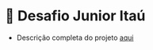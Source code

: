 # 📌 Desafio Junior Itaú

- Descrição completa do projeto [aqui](https://github.com/rafaellins-itau/desafio-itau-vaga-99-junior?tab=readme-ov-file)
<!--
  
Basicamente o desafio proposto é desenvolver o fluxo de uma aplicação que faz transações entre carteiras, existem 2 tipos de carteiras, a comum e a dos lojistas, sendo que a dos lojistas só é possível receber transações.

- **Atenção:** O sistema ja inicia com 3 carteiras, a carteira 1 do tipo comum, a carteira 2 do tipo lojista e a carteira 3 do tipo comum.

- O sistema possui um endpoint:

      POST /v1/transfer
  
- Que aceita apenas Json neste formato:

      POST /v1/transfer
      Content-Type: application/json
      
      {
        "value": 100.0,
        "payer": 1,
        "payee": 3
      }
  
- Sendo value o valor da transação, payer sendo o id da carteira do pagador da transação, e payee sendo o id da carteira do recebedor da transação.

# 📦 Pré-requisitos

Antes de começar, certifique-se de ter os seguintes requisitos instalados na sua máquina:


- [Docker](https://www.docker.com/get-started) (versão recomendada: `27.5.1`)
  
- (Opcional) [Java 21](https://www.oracle.com/java/technologies/downloads/#java21) e [Maven 3.9.9](https://maven.apache.org/download.cgi) para rodar sem Docker
  
- (Opcional) PostgreSQL 16
  
- (Opcional) RabbitMQ 4
  
# 🚀 Passo a passo para rodar o projeto

1️⃣ Clonar o repositório

    git clone https://github.com/ValentePG/desafiopicpaysimplificado.git
    cd desafiopicpaysimplificado
    
2️⃣ Instalar dependências

- Linux/MacOs

      ./mvnw clean install
    
- Windows
    
      mvnw.cmd clean install
  
💡 Caso tenha Maven instalado globalmente, você pode rodar:

     mvn clean install
     
3️⃣ Rodar a aplicação

Você pode rodar o projeto de duas formas:

- Método 1: Rodando sem Docker

- Executar o projeto:
  - Linux/MacOs
  
        ./mvnw spring-boot:run
    
  - Windows
  
        mvnw.cmd spring-boot:run

- Método 2: Rodando com Docker (Recomendado)
Caso tenha o Docker instalado, basta rodar um único comando, e tudo será iniciado automaticamente:

      docker compose -f compose-dev.yml up

4️⃣ Acessando a API

Após iniciar o projeto, os endpoints da API estarão disponíveis nos seguintes links:

- API:

      http://localhost:8080/transfer

- Swagger:

      http://localhost:8080/swagger-ui.html

5️⃣ Rodar os testes (opcional)

- **Para rodar os testes unitários**

      ./mvnw test

- **Para rodar os testes de integração**

      ./mvnw verify -P integration-test

- **Para rodar ambos**
  - Linux/MacOS

        ./mvnw test && ./mvnw verify -P integration-test

  - Windows

        ./mvnw test; ./mvnw verify -P integration-test

# 🛠️ Tecnologias Utilizadas

- Java 21

- Spring Boot 3.4.2

- Docker 28.0.1

# 📄 Licença
Este projeto está sob a licença MIT - veja o arquivo LICENSE para mais detalhes.
mvn compile jib:dockerBuild 

